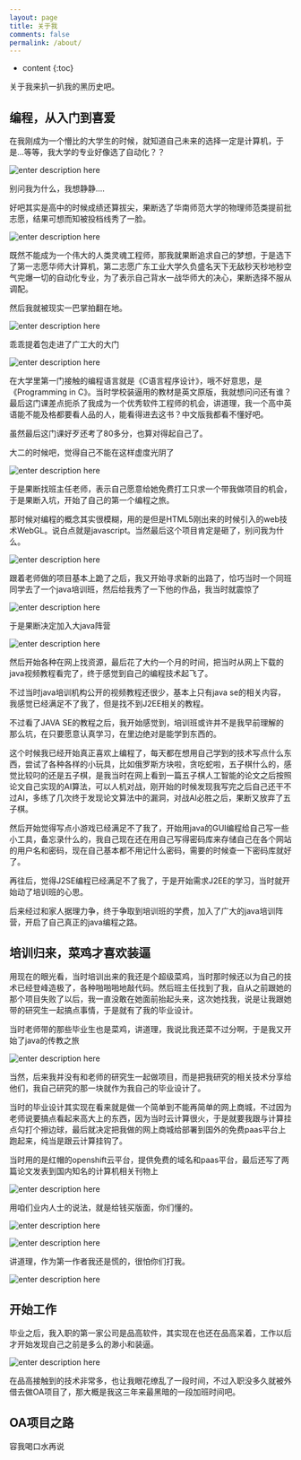 ```yaml
---
layout: page
title: 关于我
comments: false
permalink: /about/
---
```


* content
{:toc}

关于我来扒一扒我的黑历史吧。

## 编程，从入门到喜爱

在我刚成为一个懵比的大学生的时候，就知道自己未来的选择一定是计算机，于是...等等，我大学的专业好像选了自动化？？

![enter description here][1]

别问我为什么，我想静静....

好吧其实是高中的时候成绩还算拔尖，果断选了华南师范大学的物理师范类提前批志愿，结果可想而知被投档线秀了一脸。

![enter description here][2]

既然不能成为一个伟大的人类灵魂工程师，那我就果断追求自己的梦想，于是选下了第一志愿华师大计算机，第二志愿广东工业大学久负盛名天下无敌秒天秒地秒空气完爆一切的自动化专业，为了表示自己背水一战华师大的决心，果断选择不服从调配。

然后我就被现实一巴掌拍翻在地。

![enter description here][3]

乖乖提着包走进了广工大的大门


![enter description here][4]

在大学里第一门接触的编程语言就是《C语言程序设计》，哦不好意思，是《Programming in C》。当时学校装逼用的教材是英文原版，我就想问问还有谁？最后这门课差点扼杀了我成为一个优秀软件工程师的机会，讲道理，我一个高中英语能不能及格都要看人品的人，能看得进去这书？中文版我都看不懂好吧。

虽然最后这门课好歹还考了80多分，也算对得起自己了。

大二的时候吧，觉得自己不能在这样虚度光阴了

![enter description here][5]

于是果断找班主任老师，表示自己愿意给她免费打工只求一个带我做项目的机会，于是果断入坑，开始了自己的第一个编程之旅。

那时候对编程的概念其实很模糊，用的是但是HTML5刚出来的时候引入的web技术WebGL。说白点就是javascript。当然最后这个项目肯定是砸了，别问我为什么。

![enter description here][6]

跟着老师做的项目基本上跪了之后，我又开始寻求新的出路了，恰巧当时一个同班同学去了一个java培训班，然后给我秀了一下他的作品，我当时就震惊了

![enter description here][7]

于是果断决定加入大java阵营

![enter description here][8]

然后开始各种在网上找资源，最后花了大约一个月的时间，把当时从网上下载的java视频教程看完了，终于感觉到自己的编程技术起飞了。

不过当时java培训机构公开的视频教程还很少，基本上只有java se的相关内容，我感觉已经满足不了我了，但是找不到J2EE相关的教程。

不过看了JAVA SE的教程之后，我开始感觉到，培训班或许并不是我早前理解的那么坑，在只要愿意认真学习，在里边绝对是能学到东西的。

这个时候我已经开始真正喜欢上编程了，每天都在想用自己学到的技术写点什么东西，尝试了各种各样的小玩具，比如俄罗斯方块啦，贪吃蛇啦，五子棋什么的，感觉比较叼的还是五子棋，是我当时在网上看到一篇五子棋人工智能的论文之后按照论文自己实现的AI算法，可以人机对战，刚开始的时候发现我写完之后自己还干不过AI，多练了几次终于发现论文算法中的漏洞，对战AI必胜之后，果断又放弃了五子棋。

然后开始觉得写点小游戏已经满足不了我了，开始用java的GUI编程给自己写一些小工具，备忘录什么的，我自己现在还在用自己写得密码库来存储自己在各个网站的用户名和密码，现在自己基本都不用记什么密码，需要的时候查一下密码库就好了。

再往后，觉得J2SE编程已经满足不了我了，于是开始需求J2EE的学习，当时就开始动了培训班的心思。

后来经过和家人据理力争，终于争取到培训班的学费，加入了广大的java培训阵营，开启了自己真正的java编程之路。

## 培训归来，菜鸡才喜欢装逼

用现在的眼光看，当时培训出来的我还是个超级菜鸡，当时那时候还以为自己的技术已经登峰造极了，各种啪啪啪地敲代码。然后班主任找到了我，自从之前跟她的那个项目失败了以后，我一直没敢在她面前抬起头来，这次她找我，说是让我跟她带的研究生一起搞点事情，于是就有了我的毕业设计。

当时老师带的那些毕业生也是菜鸡，讲道理，我说比我还菜不过分啊，于是我又开始了java的传教之旅

![enter description here][9]

当然，后来我并没有和老师的研究生一起做项目，而是把我研究的相关技术分享给他们，我自己研究的那一块就作为我自己的毕业设计了。

当时的毕业设计其实现在看来就是做一个简单到不能再简单的网上商城，不过因为老师说要搞点看起来高大上的东西，因为当时云计算很火，于是就要我跟与计算挂点勾打个擦边球，最后就决定把我做的网上商城给部署到国外的免费paas平台上跑起来，纯当是跟云计算挂钩了。

当时用的是红帽的openshift云平台，提供免费的域名和paas平台，最后还写了两篇论文发表到国内知名的计算机相关刊物上

![enter description here][10]

用咱们业内人士的说法，就是给钱买版面，你们懂的。

![enter description here][11]

![enter description here][12]

讲道理，作为第一作者我还是慌的，很怕你们打我。

![enter description here][13]

## 开始工作

毕业之后，我入职的第一家公司是品高软件，其实现在也还在品高呆着，工作以后才开始发现自己之前是多么的渺小和装逼。

![enter description here][14]

在品高接触到的技术非常多，也让我眼花缭乱了一段时间，不过入职没多久就被外借去做OA项目了，那大概是我这三年来最黑暗的一段加班时间吧。

## OA项目之路

容我喝口水再说

  [1]:  /static/img/blog/about/black_man.jpg "一脸懵比"
  [2]: /static/img/blog/about/ten_face.jpg "十脸茫然"
  [3]: /static/img/blog/about/yibazhang.jpg "生活上来就是一巴掌"
  [4]:  /static/img/blog/about/me.jpg "我来了广工大"
  [5]:  /static/img/blog/about/timg.jpg "后退，我要开始装逼了"
  [6]:  /static/img/blog/about/no_why.jpg "no_why"
  [7]:  /static/img/blog/about/zhenjing.jpg "原来会编程是这样的感觉"
  [8]:  /static/img/blog/about/java_book.jpg "壮哉我大java"
  [9]:  /static/img/blog/about/java_gold.jpg "整个小组唯一一个真正会java的人"
  [10]:  /static/img/blog/about/3.jpg "给钱就能上的知名刊物"
  [11]:  /static/img/blog/about/1.jpg "论文1"
  [12]:  /static/img/blog/about/2.jpg "论文2"
  [13]:  /static/img/blog/about/hehe.jpeg "没什么好说的，就是牛逼"
  [14]:  /static/img/blog/about/hehe1.jpg "别打我我怕"